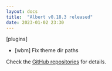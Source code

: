 ```yaml
---
layout: docs
title:  "Albert v0.18.3 released"
date: 2023-01-02 23:30
---
```


[plugins]
* [wbm] Fix theme dir paths

Check the [GitHub repositories](https://github.com/albertlauncher/albert/commits/v0.18.3) for details.
